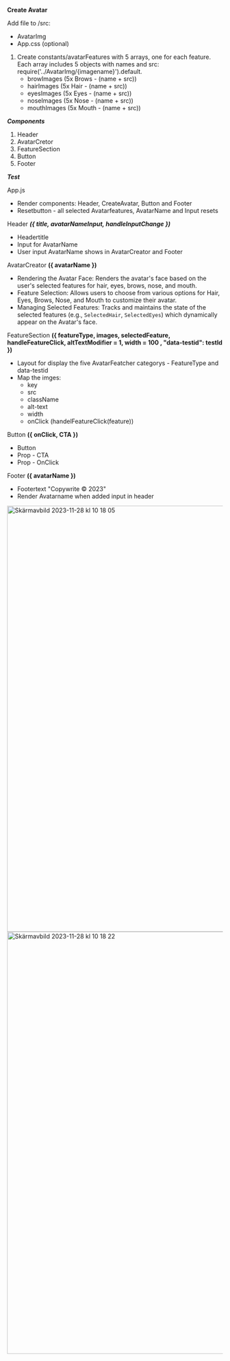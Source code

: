 **Create Avatar**

Add file to /src:
- AvatarImg
- App.css (optional)

1. Create constants/avatarFeatures with 5 arrays, one for each feature. Each array includes 5 objects with names and src: require('../AvatarImg/{imagename}').default.
    - browImages (5x Brows - (name + src))
    - hairImages (5x Hair - (name + src))
    - eyesImages (5x Eyes - (name + src))
    - noseImages (5x Nose - (name + src))
    - mouthImages (5x Mouth - (name + src))

**_Components_**

1. Header
2. AvatarCretor
3. FeatureSection
4. Button
5. Footer

**_Test_**

App.js
- Render components: Header, CreateAvatar, Button and Footer
- Resetbutton - all selected Avatarfeatures, AvatarName and Input resets

Header **_({ title, avatarNameInput, handleInputChange })_**
- Headertitle
- Input for AvatarName 
- User input AvatarName shows in AvatarCreator and Footer

AvatarCreator **({ avatarName })**
- Rendering the Avatar Face: Renders the avatar's face based on the user's selected features for hair, eyes, brows, nose, and mouth.
- Feature Selection: Allows users to choose from various options for Hair, Eyes, Brows, Nose, and Mouth to customize their avatar.
- Managing Selected Features: Tracks and maintains the state of the selected features (e.g., `SelectedHair`, `SelectedEyes`) which dynamically appear on the Avatar's face.

FeatureSection **({ featureType, images, selectedFeature, handleFeatureClick, altTextModifier = 1, width = 100 , "data-testid": testId })** 
- Layout for display the five AvatarFeatcher categorys - FeatureType and data-testid 
- Map the imges:
    * key
    * src
    * className
    * alt-text
    * width
    * onClick (handelFeatureClick(feature))

Button **({ onClick, CTA })**
 - Button
 - Prop - CTA 
 - Prop - OnClick

Footer **({ avatarName })**
 - Footertext "Copywrite © 2023"
 - Render Avatarname when added input in header
<img width="995" alt="Skärmavbild 2023-11-28 kl  10 18 05" src="https://github.com/linjoh92/Avatar-test/assets/116895401/4541ddb1-de16-44b1-a214-3b836128e3f2">
<img width="986" alt="Skärmavbild 2023-11-28 kl  10 18 22" src="https://github.com/linjoh92/Avatar-test/assets/116895401/815f62ab-fb4c-4fad-9da0-52b8e6719650">
